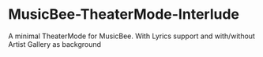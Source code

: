 # MusicBee-TheaterMode-Interlude

A minimal TheaterMode for MusicBee. With Lyrics support and with/without Artist Gallery as background
